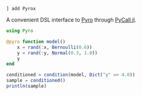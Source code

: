 ```
] add Pyrox
```

A convenient DSL interface to [Pyro](https://pyro.ai/) through [PyCall.jl](https://github.com/JuliaPy/PyCall.jl).

```julia
using Pyro

@pyro function model()
    x = rand(:x, Bernoulli(0.6))
    y = rand(:y, Normal(0.3, 1.0))
    y
end

conditioned = condition(model, Dict("y" => 4.0))
sample = conditioned()
println(sample)
```
